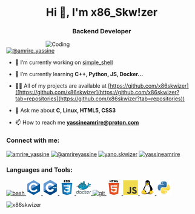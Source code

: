 <h1 align="center">Hi 👋, I'm x86_Skw!zer</h1>
<h3 align="center">Backend Developer</h3>
<img align="right" alt="Coding" width="400" src="https://media.tenor.com/58XUFFpP-a0AAAAC/cyber.gif">
<p align="left"> <a href="https://twitter.com/amrire_yassine" target="blank"><img src="https://img.shields.io/twitter/follow/amrire_yassine?logo=twitter&style=for-the-badge" alt="@amrire_yassine" /></a> </p>

- 🔭 I’m currently working on [simple_shell](git@github.com:x86skwizer/simple_shell.git)

- 🌱 I’m currently learning **C++, Python, JS, Docker...**

- 👨‍💻 All of my projects are available at [https://github.com/x86skwizer]([https://github.com/x86skwizer](https://github.com/x86skwizer?tab=repositories](https://github.com/x86skwizer?tab=repositories))

- 💬 Ask me about **C, Linux, HTML5, CSS3**

- 📫 How to reach me **yassineamrire@proton.com**

<h3 align="left">Connect with me:</h3>
<p align="left">
<a href="https://twitter.com/amrire_yassine" target="blank"><img align="center" src="https://raw.githubusercontent.com/rahuldkjain/github-profile-readme-generator/master/src/images/icons/Social/twitter.svg" alt="amrire_yassine" height="30" width="40" /></a>
<a href="https://linkedin.com/in/amrireyassine" target="blank"><img align="center" src="https://raw.githubusercontent.com/rahuldkjain/github-profile-readme-generator/master/src/images/icons/Social/linked-in-alt.svg" alt="@amrireyassine" height="30" width="40" /></a>
<a href="https://fb.com/yano.skwizer" target="blank"><img align="center" src="https://raw.githubusercontent.com/rahuldkjain/github-profile-readme-generator/master/src/images/icons/Social/facebook.svg" alt="yano.skwizer" height="30" width="40" /></a>
<a href="https://instagram.com/yassineamrire" target="blank"><img align="center" src="https://raw.githubusercontent.com/rahuldkjain/github-profile-readme-generator/master/src/images/icons/Social/instagram.svg" alt="yassineamrire" height="30" width="40" /></a>
</p>

<h3 align="left">Languages and Tools:</h3>
<p align="left"> <a href="https://www.gnu.org/software/bash/" target="_blank" rel="noreferrer"> <img src="https://www.vectorlogo.zone/logos/gnu_bash/gnu_bash-icon.svg" alt="bash" width="40" height="40"/> </a> <a href="https://www.cprogramming.com/" target="_blank" rel="noreferrer"> <img src="https://raw.githubusercontent.com/devicons/devicon/master/icons/c/c-original.svg" alt="c" width="40" height="40"/> </a> <a href="https://www.w3schools.com/cpp/" target="_blank" rel="noreferrer"> <img src="https://raw.githubusercontent.com/devicons/devicon/master/icons/cplusplus/cplusplus-original.svg" alt="cplusplus" width="40" height="40"/> </a> <a href="https://www.w3schools.com/css/" target="_blank" rel="noreferrer"> <img src="https://raw.githubusercontent.com/devicons/devicon/master/icons/css3/css3-original-wordmark.svg" alt="css3" width="40" height="40"/> </a> <a href="https://www.docker.com/" target="_blank" rel="noreferrer"> <img src="https://raw.githubusercontent.com/devicons/devicon/master/icons/docker/docker-original-wordmark.svg" alt="docker" width="40" height="40"/> </a> <a href="https://git-scm.com/" target="_blank" rel="noreferrer"> <img src="https://www.vectorlogo.zone/logos/git-scm/git-scm-icon.svg" alt="git" width="40" height="40"/> </a> <a href="https://www.w3.org/html/" target="_blank" rel="noreferrer"> <img src="https://raw.githubusercontent.com/devicons/devicon/master/icons/html5/html5-original-wordmark.svg" alt="html5" width="40" height="40"/> </a> <a href="https://developer.mozilla.org/en-US/docs/Web/JavaScript" target="_blank" rel="noreferrer"> <img src="https://raw.githubusercontent.com/devicons/devicon/master/icons/javascript/javascript-original.svg" alt="javascript" width="40" height="40"/> </a> <a href="https://www.linux.org/" target="_blank" rel="noreferrer"> <img src="https://raw.githubusercontent.com/devicons/devicon/master/icons/linux/linux-original.svg" alt="linux" width="40" height="40"/> </a> <a href="https://www.python.org" target="_blank" rel="noreferrer"> <img src="https://raw.githubusercontent.com/devicons/devicon/master/icons/python/python-original.svg" alt="python" width="40" height="40"/> </a> </p>

<p><img align="left" src="https://github-readme-stats.vercel.app/api/top-langs?username=x86skwizer&show_icons=true&locale=en&layout=compact" alt="x86skwizer" /></p>

